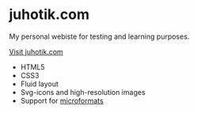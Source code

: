 juhotik.com
===========

My personal webiste for testing and learning purposes.

[Visit juhotik.com](//juhotik.com)

- HTML5
- CSS3
- Fluid layout
- Svg-icons and high-resolution images
- Support for [microformats](//wikipedia.org/wiki/Microformat)
